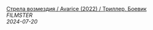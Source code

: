 <!--2024-07-20 11:25:06-->
<div class="yb">
  <a class="nodecor" href="/index.html?filmy/strela_vozmezdiya_avarice_2022_triller_boevik">
    <img class="preview" data-videoid="St5lzY-WXsQ" src="https://i4.ytimg.com/vi/St5lzY-WXsQ/hqdefault.jpg" align="middle" alt="">
  </a>
  <div class="inlbl text">
    <a class="nodecor" href="/index.html?filmy/strela_vozmezdiya_avarice_2022_triller_boevik">Стрела возмездия / Avarice (2022) / Триллер, Боевик</a><br>
    <i class="smaller2">FILMSTER</i><br>
    <i class="smaller3">2024-07-20</i>
  </div>
</div>
